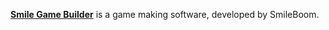 [**Smile Game Builder**](https://smilegamebuilder.com/en/) is a game making software, developed by SmileBoom.
